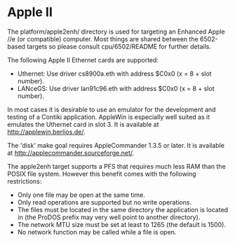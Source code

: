 Apple II
========

The platform/apple2enh/ directory is used for targeting an Enhanced Apple //e
(or compatible) computer. Most things are shared between the 6502-based targets
so please consult cpu/6502/README for further details.

The following Apple II Ethernet cards are supported:

- Uthernet: Use driver cs8900a.eth  with address $C0x0 (x = 8 + slot number).
- LANceGS:  Use driver lan91c96.eth with address $C0x0 (x = 8 + slot number).

In most cases it is desirable to use an emulator for the development and testing
of a Contiki application. AppleWin is especially well suited as it emulates the
Uthernet card in slot 3. It is available at http://applewin.berlios.de/.

The 'disk' make goal requires AppleCommander 1.3.5 or later. It is available at
http://applecommander.sourceforge.net/.

The apple2enh target supports a PFS that requires much less RAM than the POSIX
file system. However this benefit comes with the following restrictions:

- Only one file may be open at the same time.
- Only read operations are supported but no write operations.
- The files must be located in the same directory the application is located in
  (the ProDOS prefix may very well point to another directory).
- The network MTU size must be set at least to 1265 (the default is 1500).
- No network function may be called while a file is open.
